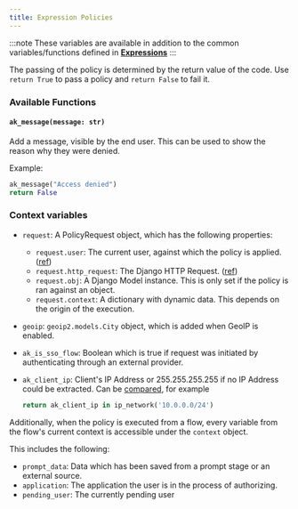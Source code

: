 ```yaml
---
title: Expression Policies
---
```


:::note
These variables are available in addition to the common variables/functions defined in [**Expressions**](../expressions/index.md)
:::

The passing of the policy is determined by the return value of the code. Use `return True` to pass a policy and `return False` to fail it.

### Available Functions

#### `ak_message(message: str)`

Add a message, visible by the end user. This can be used to show the reason why they were denied.

Example:

```python
ak_message("Access denied")
return False
```

### Context variables

- `request`: A PolicyRequest object, which has the following properties:
    - `request.user`: The current user, against which the policy is applied. ([ref](../expressions/reference/user-object.md))
    - `request.http_request`: The Django HTTP Request. ([ref](https://docs.djangoproject.com/en/3.0/ref/request-response/#httprequest-objects))
    - `request.obj`: A Django Model instance. This is only set if the policy is ran against an object.
    - `request.context`: A dictionary with dynamic data. This depends on the origin of the execution.
- `geoip`: `geoip2.models.City` object, which is added when GeoIP is enabled.
- `ak_is_sso_flow`: Boolean which is true if request was initiated by authenticating through an external provider.
- `ak_client_ip`: Client's IP Address or 255.255.255.255 if no IP Address could be extracted. Can be [compared](../expressions/index.md#comparing-ip-addresses), for example

    ```python
    return ak_client_ip in ip_network('10.0.0.0/24')
    ```

Additionally, when the policy is executed from a flow, every variable from the flow's current context is accessible under the `context` object.

This includes the following:

- `prompt_data`: Data which has been saved from a prompt stage or an external source.
- `application`: The application the user is in the process of authorizing.
- `pending_user`: The currently pending user
